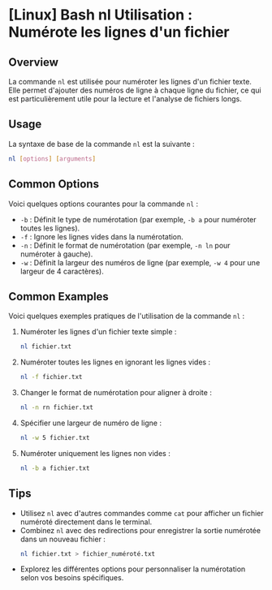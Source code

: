 # [Linux] Bash nl Utilisation : Numérote les lignes d'un fichier

## Overview
La commande `nl` est utilisée pour numéroter les lignes d'un fichier texte. Elle permet d'ajouter des numéros de ligne à chaque ligne du fichier, ce qui est particulièrement utile pour la lecture et l'analyse de fichiers longs.

## Usage
La syntaxe de base de la commande `nl` est la suivante :

```bash
nl [options] [arguments]
```

## Common Options
Voici quelques options courantes pour la commande `nl` :

- `-b` : Définit le type de numérotation (par exemple, `-b a` pour numéroter toutes les lignes).
- `-f` : Ignore les lignes vides dans la numérotation.
- `-n` : Définit le format de numérotation (par exemple, `-n ln` pour numéroter à gauche).
- `-w` : Définit la largeur des numéros de ligne (par exemple, `-w 4` pour une largeur de 4 caractères).

## Common Examples
Voici quelques exemples pratiques de l'utilisation de la commande `nl` :

1. Numéroter les lignes d'un fichier texte simple :
   ```bash
   nl fichier.txt
   ```

2. Numéroter toutes les lignes en ignorant les lignes vides :
   ```bash
   nl -f fichier.txt
   ```

3. Changer le format de numérotation pour aligner à droite :
   ```bash
   nl -n rn fichier.txt
   ```

4. Spécifier une largeur de numéro de ligne :
   ```bash
   nl -w 5 fichier.txt
   ```

5. Numéroter uniquement les lignes non vides :
   ```bash
   nl -b a fichier.txt
   ```

## Tips
- Utilisez `nl` avec d'autres commandes comme `cat` pour afficher un fichier numéroté directement dans le terminal.
- Combinez `nl` avec des redirections pour enregistrer la sortie numérotée dans un nouveau fichier :
  ```bash
  nl fichier.txt > fichier_numéroté.txt
  ```
- Explorez les différentes options pour personnaliser la numérotation selon vos besoins spécifiques.